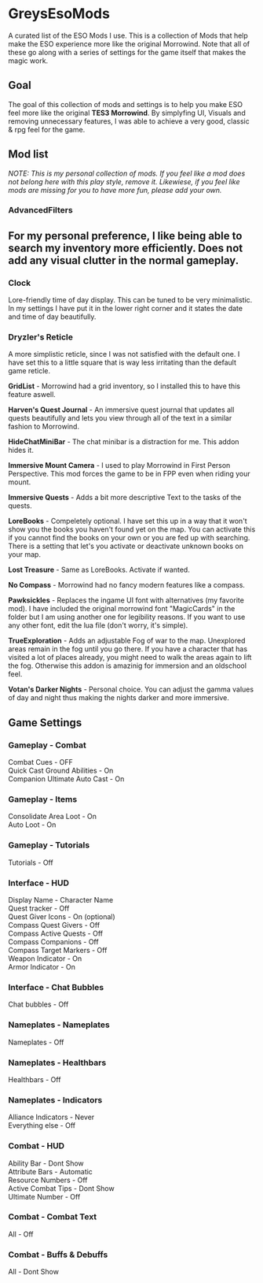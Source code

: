 # GreysEsoMods
A curated list of the ESO Mods I use.
This is a collection of Mods that help make the ESO experience more like the original Morrowind. Note that all of these go along with a series of settings for the game itself that makes the magic work.

## Goal
The goal of this collection of mods and settings is to help you make ESO feel more like the original **TES3 Morrowind**. 
By simplyfing UI, Visuals and removing unnecessary features, I was able to achieve a very good, classic & rpg feel for the game.

## Mod list
*NOTE: This is my personal collection of mods. If you feel like a mod does not belong here with this play style, remove it. Likewiese, if you feel like mods are missing for you to have more fun, please add your own.*

### **AdvancedFilters**
For my personal preference, I like being able to search my inventory more efficiently. Does not add any visual clutter in the normal gameplay.
---

### **Clock**
Lore-friendly time of day display. This can be tuned to be very minimalistic. In my settings I have put it in the lower right corner and it states the date and time of day beautifully.


### **Dryzler's Reticle**
A more simplistic reticle, since I was not satisfied with the default one. I have set this to a little square that is way less irritating than the default game reticle.


**GridList** - Morrowind had a grid inventory, so I installed this to have this feature aswell.

**Harven's Quest Journal** - An immersive quest journal that updates all quests beautifully and lets you view through all of the text in a similar fashion to Morrowind.

**HideChatMiniBar** - The chat minibar is a distraction for me. This addon hides it.

**Immersive Mount Camera** - I used to play Morrowind in First Person Perspective. This mod forces the game to be in FPP even when riding your mount.

**Immersive Quests** - Adds a bit more descriptive Text to the tasks of the quests.

**LoreBooks** - Compeletely optional. I have set this up in a way that it won't show you the books you haven't found yet on the map. You can activate this if you cannot find the books on your own or you are fed up with searching. There is a setting that let's you activate or deactivate unknown books on your map.

**Lost Treasure** - Same as LoreBooks. Activate if wanted. 

**No Compass** - Morrowind had no fancy modern features like a compass.

**Pawksickles** - Replaces the ingame UI font with alternatives (my favorite mod). I have included the original morrowind font "MagicCards" in the folder but I am using another one for legibility reasons. If you want to use any other font, edit the lua file (don't worry, it's simple).

**TrueExploration** - Adds an adjustable Fog of war to the map. Unexplored areas remain in the fog until you go there. If you have a character that has visited a lot of places already, you might need to walk the areas again to lift the fog. Otherwise this addon is amazinig for immersion and an oldschool feel.

**Votan's Darker Nights** - Personal choice. You can adjust the gamma values of day and night thus making the nights darker and more immersive.


## Game Settings

### Gameplay - Combat
Combat Cues - OFF  
Quick Cast Ground Abilities - On  
Companion Ultimate Auto Cast - On  

### Gameplay - Items  
Consolidate Area Loot - On  
Auto Loot - On  

### Gameplay - Tutorials
Tutorials - Off  

### Interface - HUD
Display Name - Character Name  
Quest tracker - Off  
Quest Giver Icons - On (optional)  
Compass Quest Givers - Off  
Compass Active Quests - Off  
Compass Companions - Off  
Compass Target Markers - Off  
Weapon Indicator - On  
Armor Indicator - On  

### Interface - Chat Bubbles
Chat bubbles - Off  

### Nameplates - Nameplates
Nameplates - Off  

### Nameplates - Healthbars
Healthbars - Off  

### Nameplates - Indicators
Alliance Indicators - Never  
Everything else - Off  

### Combat - HUD
Ability Bar - Dont Show  
Attribute Bars - Automatic  
Resource Numbers - Off  
Active Combat Tips - Dont Show  
Ultimate Number - Off  

### Combat - Combat Text
All - Off

### Combat - Buffs & Debuffs
All - Dont Show
